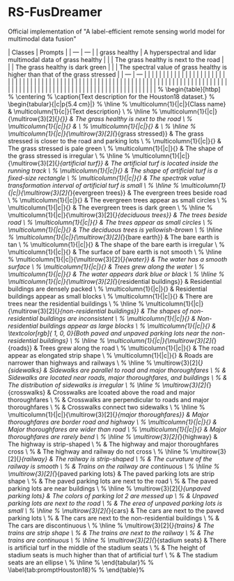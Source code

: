 # RS-FusDreamer
Official implementation of "A label-efficient remote sensing world model for multimodal data fusion"

   | Classes | Prompts |
   | — | — |
   | grass healthy | A hyperspectral and lidar multimodal data of grass healthy |
   |               | The grass healthy is next to the road |
   |               | The grass healthy is dark green |
   |               | The spectral value of grass healthy is higher than that of the grass stressed  |
   | — | — |
   |   |   |
   |   |   |
   |   |   |
   |   |   |
   |   |   |
   |   |   |
   |   |   |
   |   |   |
   |   |   |
   |   |   |
   |   |   |
   |   |   |
   |   |   |
   |   |   |
   |   |   |
   |   |   |
   |   |   |
   |   |   |
   |   |   |
   |   |   |
   |   |   |
   |   |   |
   |   |   |
   |   |   |
   |   |   |
   |   |   |
   |   |   |
   |   |   |
   |   |   |
   |   |   |
   |   |   |
   |   |   |
   |   |   |
   |   |   |
   |   |   |
   |   |   |
   |   |   |
   |   |   |
   |   |   |
   |   |   |
   % \begin{table}[htbp]
%   \centering
%   \caption{Text description for the Houston18 dataset.}
%     \begin{tabular}{|c|p{5.4 cm}|}
%     \hline
%     \multicolumn{1}{|c|}{Class name} & \multicolumn{1}{c|}{Text description} \\
%     \hline
%     \multicolumn{1}{|c|}{\multirow{3}[2]{*}{}} & The grass healthy is next to the road \\
%     \multicolumn{1}{|c|}{} &  \\
%     \multicolumn{1}{|c|}{} &   \\
%     \hline
%     \multicolumn{1}{|c|}{\multirow{3}[2]{*}{grass stressed}} & The grass stressed is closer to the road and parking lots \\
%     \multicolumn{1}{|c|}{} & The grass stressed is pale green \\
%     \multicolumn{1}{|c|}{} & The shape of the grass stressed is irregular \\
%     \hline
%     \multicolumn{1}{|c|}{\multirow{3}[2]{*}{artificial turf}} & The artificial turf is located inside the running track \\
%     \multicolumn{1}{|c|}{} & The shape of artificial turf is a fixed-size rectangle \\
%     \multicolumn{1}{|c|}{} & The spectrak value transformation interval of artificial turf is small \\
%     \hline
%     \multicolumn{1}{|c|}{\multirow{3}[2]{*}{evergreen trees}} & The evergreen trees beside road \\
%     \multicolumn{1}{|c|}{} & The evergreen trees appear as small circles \\
%     \multicolumn{1}{|c|}{} & The evergreen trees is dark green \\
%     \hline
%     \multicolumn{1}{|c|}{\multirow{3}[2]{*}{deciduous trees}} & The trees beside road \\
%     \multicolumn{1}{|c|}{} & The trees appear as small circles \\
%     \multicolumn{1}{|c|}{} & The deciduous trees is yellowish-brown \\
%     \hline
%     \multicolumn{1}{|c|}{\multirow{3}[2]{*}{bare earth}} & The bare earth is tan \\
%     \multicolumn{1}{|c|}{} & The shape of the bare earth is irregular \\
%     \multicolumn{1}{|c|}{} & The surface of bare earth is not smooth \\
%     \hline
%     \multicolumn{1}{|c|}{\multirow{3}[2]{*}{water}} & The water has a smooth surface \\
%     \multicolumn{1}{|c|}{} & Trees grew along the water \\
%     \multicolumn{1}{|c|}{} & The water appears dark blue or black \\
%     \hline
%     \multicolumn{1}{|c|}{\multirow{3}[2]{*}{residential buildings}} & Residential buildings are densely packed \\
%     \multicolumn{1}{|c|}{} & Residential buildings appear as small blocks \\
%     \multicolumn{1}{|c|}{} & There are trees near the residential buildings \\
%     \hline
%     \multicolumn{1}{|c|}{\multirow{3}[2]{*}{non-residential buildings}} & The shapes of non-residential buildings are inconsistent \\
%     \multicolumn{1}{|c|}{} & Non-residential buildings appear as large blocks \\
%     \multicolumn{1}{|c|}{} & \textcolor[rgb]{ 1,  0,  0}{Both paved and unpaved parking lots near the non-residential buildings} \\
%     \hline
%     \multicolumn{1}{|c|}{\multirow{3}[2]{*}{roads}} & Trees grew along the road \\
%     \multicolumn{1}{|c|}{} & The road appear as elongated strip shape \\
%     \multicolumn{1}{|c|}{} & Roads are narrower than highways and railways \\
%     \hline
%     \multirow{3}[2]{*}{sidewalks} & Sidewalks are parallel to road and major thoroughfares \\
%           & Sidewalks are located near roads, major thoroughfares, and buildings \\
%           & The distribution of sidewalks is irregular \\
%     \hline
%     \multirow{3}[2]{*}{crosswalks} & Crosswalks are lcoated above the road and major thoroughfares \\
%           & Crosswalks are perpendicular to roads and major thoroughfares \\
%           & Crosswalks connect two sidewalks \\
%     \hline
%     \multicolumn{1}{|c|}{\multirow{3}[2]{*}{major thoroughfares}} & Major thoroughfares are border road and highway \\
%     \multicolumn{1}{|c|}{} & Major thoroughfares are wider than road \\
%     \multicolumn{1}{|c|}{} & Major thoroughfares are rarely bend \\
%     \hline
%     \multirow{3}[2]{*}{highway} & The highway is strip-shaped \\
%           & The highway and major thoroughfares cross \\
%           & The highway and railway do not cross \\
%     \hline
%     \multirow{3}[2]{*}{railway} & The railway is strip-shaped \\
%           & The curvature of the railway is smooth \\
%           & Trains on the railway are continuous \\
%     \hline
%     \multirow{3}[2]{*}{paved parking lots} & The paved parking lots are strip shape \\
%           & The paved parking lots are next to the road \\
%           & The paved parking lots are near buildings \\
%     \hline
%     \multirow{3}[2]{*}{unpaved parking lots} & The colors of parking lot 2 are messed up \\
%           & Unpaved parking lots are next to the road \\
%           & The erea of unpaved parking lots is small \\
%     \hline
%     \multirow{3}[2]{*}{cars} & The cars are next to the paved parking lots \\
%           & The cars are next to the non-residential buildings \\
%           & The cars are discontinuous \\
%     \hline
%     \multirow{3}[2]{*}{trains} & The trains are strip shape \\
%           & The trains are next to the railway \\
%           & The trains are continuous \\
%     \hline
%     \multirow{3}[2]{*}{stadium seats} & There is artificial turf in the middle of the stadium seats \\
%           & The height of stadium seats is much higher than that of artificial turf \\
%           & The stadium seats are an ellipse \\
%     \hline
%     \end{tabular}%
%   \label{tab:promptHouston18}%
% \end{table}%
